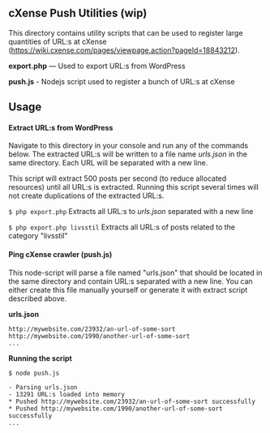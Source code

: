 
## cXense Push Utilities (wip)

This directory contains utility scripts that can be used to register large quantities of URL:s
at cXense (https://wiki.cxense.com/pages/viewpage.action?pageId=18843212).

**export.php** — Used to export URL:s from WordPress

**push.js** - Nodejs script used to register a bunch of URL:s at cXense


## Usage

#### Extract URL:s from WordPress

Navigate to this directory in your console and run any of the commands below. The extracted URL:s will be
written to a file name *urls.json* in the same directory. Each URL will be separated with a new line.

This script will extract 500 posts per second (to reduce allocated resources) until all URL:s is extracted. Running
this script several times will not create duplications of the extracted URL:s.

`$ php export.php` Extracts all URL:s to *urls.json* separated with a new line

`$ php export.php livsstil` Extracts all URL:s of posts related to the category "livsstil"


#### Ping cXense crawler (push.js)

This node-script will parse a file named "urls.json" that should be located in the same directory and contain URL:s separated with a new line.
You can either create this file manually yourself or generate it with extract script described above.

**urls.json**

```
http://mywebsite.com/23932/an-url-of-some-sort
http://mywebsite.com/1990/another-url-of-some-sort
...
```

**Running the script**

```
$ node push.js

- Parsing urls.json
- 13291 URL:s loaded into memory
* Pushed http://mywebsite.com/23932/an-url-of-some-sort successfully
* Pushed http://mywebsite.com/1990/another-url-of-some-sort successfully
...
```
